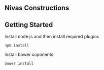 ## Nivas Constructions

## Getting Started

Install node.js and then install required plugins
```shell
npm install
```

Install bower coponents
```shell
bower install
```